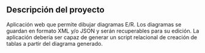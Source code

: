 ## Descripción del proyecto
Aplicación web que permite dibujar diagramas E/R. Los diagramas se guardan en formato XML y/o JSON y serán recuperables para su edición. La aplicación debería ser capaz de generar un script relacional de creación de tablas a partir del diagrama generado.
